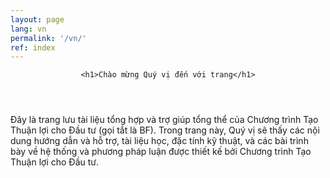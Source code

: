 ```yaml
---
layout: page
lang: vn
permalink: '/vn/'
ref: index
---
```


<header>

	<h1>Chào mừng Quý vị đến với trang</h1>

</header>

<div class="row">
  <div class="col-md-12">
		<p>Đây là trang lưu tài liệu tổng hợp và trợ giúp tổng thể của Chương trình Tạo Thuận lợi cho Đầu tư (gọi tắt là BF). Trong trang này, Quý vị sẽ thấy các nội dung hướng dẫn và hỗ trợ, tài liệu học, đặc tính kỹ thuật, và các bài trình bày về hệ thống và phương pháp luận được thiết kế bởi Chương trình Tạo Thuận lợi cho Đầu tư.</p>
  </div>
</div>
